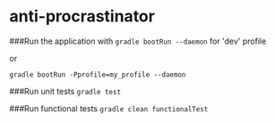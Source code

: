 anti-procrastinator
===================


###Run the application with
`gradle bootRun --daemon` for 'dev' profile

or

`gradle bootRun -Pprofile=my_profile --daemon`


###Run unit tests
`gradle test`

###Run functional tests
`gradle clean functionalTest`
